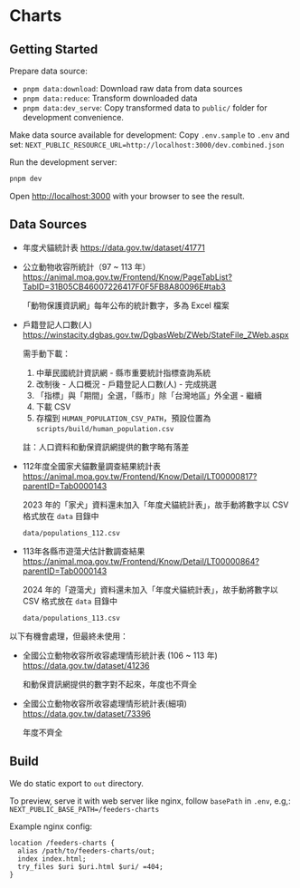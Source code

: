 # Charts



## Getting Started

Prepare data source:

- `pnpm data:download`: Download raw data from data sources
- `pnpm data:reduce`: Transform downloaded data
- `pnpm data:dev_serve`: Copy transformed data to `public/` folder for development convenience.


Make data source available for development:
Copy `.env.sample` to `.env` and set: `NEXT_PUBLIC_RESOURCE_URL=http://localhost:3000/dev.combined.json`

Run the development server:

```bash
pnpm dev
```

Open [http://localhost:3000](http://localhost:3000) with your browser to see the result.



## Data Sources

- 年度犬貓統計表
  https://data.gov.tw/dataset/41771

- 公立動物收容所統計（97 ~ 113 年）
  https://animal.moa.gov.tw/Frontend/Know/PageTabList?TabID=31B05CB46007226417F0F5FB8A80096E#tab3

  「動物保護資訊網」每年公布的統計數字，多為 Excel 檔案

- 戶籍登記人口數(人)
  https://winstacity.dgbas.gov.tw/DgbasWeb/ZWeb/StateFile_ZWeb.aspx

  需手動下載：

  1. 中華民國統計資訊網 - 縣市重要統計指標查詢系統
  2. 改制後 - 人口概況 - 戶籍登記人口數(人) - 完成挑選
  3. 「指標」與「期間」全選，「縣市」除「台灣地區」外全選 - 繼續
  4. 下載 CSV
  5. 存檔到 `HUMAN_POPULATION_CSV_PATH`，預設位置為 `scripts/build/human_population.csv`

  註：人口資料和動保資訊網提供的數字略有落差

- 112年度全國家犬貓數量調查結果統計表
  https://animal.moa.gov.tw/Frontend/Know/Detail/LT00000817?parentID=Tab0000143

  2023 年的「家犬」資料還未加入「年度犬貓統計表」，故手動將數字以 CSV 格式放在 `data` 目錄中

  `data/populations_112.csv`

- 113年各縣市遊蕩犬估計數調查結果
  https://animal.moa.gov.tw/Frontend/Know/Detail/LT00000864?parentID=Tab0000143

  2024 年的「遊蕩犬」資料還未加入「年度犬貓統計表」，故手動將數字以 CSV 格式放在 `data` 目錄中

  `data/populations_113.csv`


以下有機會處理，但最終未使用：

- 全國公立動物收容所收容處理情形統計表 (106 ~ 113 年)
  https://data.gov.tw/dataset/41236

  和動保資訊網提供的數字對不起來，年度也不齊全

- 全國公立動物收容所收容處理情形統計表(細項)
  https://data.gov.tw/dataset/73396

  年度不齊全



## Build

We do static export to `out` directory.

To preview, serve it with web server like nginx, follow `basePath` in `.env`, e.g,:
`NEXT_PUBLIC_BASE_PATH=/feeders-charts`

Example nginx config:

```nginx
location /feeders-charts {
  alias /path/to/feeders-charts/out;
  index index.html;
  try_files $uri $uri.html $uri/ =404;
}
```

